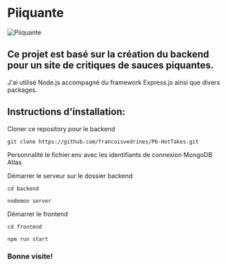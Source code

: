 # Piiquante
![Piiquante](https://user-images.githubusercontent.com/72757068/138886696-b2949b5f-4d87-4eda-969f-e31d82e2a858.PNG)


## Ce projet est basé sur la création du backend pour un site de critiques de sauces piquantes.
J'ai utilisé Node.js accompagné du framework Express.js ainsi que divers packages.

## Instructions d'installation:

Cloner ce repository pour le backend

`git clone https://github.com/francoisvedrines/P6-HotTakes.git`

Personnalité le fichier.env avec les identifiants de connexion MongoDB Atlas

Démarrer le serveur sur le dossier backend

`cd backend` 

`nodemon server`

Démarrer le frontend

`cd frontend`

`npm run start`

### Bonne visite!